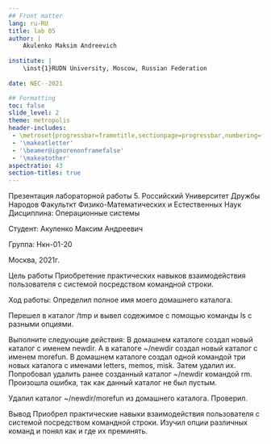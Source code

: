 ```yaml
---
## Front matter
lang: ru-RU
title: lab 05
author: |
	Akulenko Maksim Andreevich
	
institute: |
	\inst{1}RUDN University, Moscow, Russian Federation
	
date: NEC--2021

## Formatting
toc: false
slide_level: 2
theme: metropolis
header-includes: 
 - \metroset{progressbar=frametitle,sectionpage=progressbar,numbering=fraction}
 - '\makeatletter'
 - '\beamer@ignorenonframefalse'
 - '\makeatother'
aspectratio: 43
section-titles: true
---
```

Презентация лабораторной работы 5.
Российский Университет Дружбы Народов
Факульткт Физико-Математических и Естественных Наук
Дисциплина: Операционные системы

Студент: Акуленко Максим Андреевич

Группа: Нкн-01-20

Москва, 2021г.

Цель работы
Приобретение практических навыков взаимодействия пользователя с системой посредством командной строки.

Ход работы:
Определил полное имя моего домашнего каталога.

Перешел в каталог /tmp и вывел содежимое с помощью команды ls с разными опциями.

Выполните следующие действия: В домашнем каталоге создал новый каталог с именем newdir. А в каталоге ~/newdir создал новый каталог с именем morefun. В домашнем каталоге создал одной командой три новых каталога с именами letters, memos, misk. Затем удалил их. Попробовал удалить ранее созданный каталог ~/newdir командой rm. Произошла ошибка, так как данный каталог не был пустым.

Удалил каталог ~/newdir/morefun из домашнего каталога. Проверил.

Вывод
Приобрел практические навыки взаимодействия пользователя с системой посредством командной строки. Изучил опции различных команд и понял как и где их преминять.